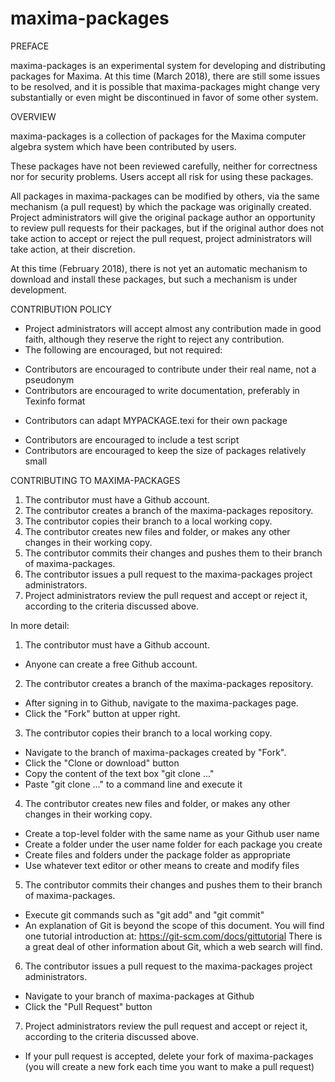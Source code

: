 # maxima-packages

PREFACE

maxima-packages is an experimental system for developing and distributing
packages for Maxima. At this time (March 2018), there are still some issues to be
resolved, and it is possible that maxima-packages might change very substantially
or even might be discontinued in favor of some other system.

OVERVIEW

maxima-packages is a collection of packages for the Maxima computer algebra system
which have been contributed by users.

These packages have not been reviewed carefully,
neither for correctness nor for security problems.
Users accept all risk for using these packages.

All packages in maxima-packages can be modified by others,
via the same mechanism (a pull request) by which the package was originally created.
Project administrators will give the original package author an opportunity
to review pull requests for their packages,
but if the original author does not take action to accept or reject the pull request,
project administrators will take action, at their discretion.

At this time (February 2018), there is not yet an automatic mechanism
to download and install these packages, but such a mechanism is under development.

CONTRIBUTION POLICY

 * Project administrators will accept almost any contribution made in good faith,
   although they reserve the right to reject any contribution.
 * The following are encouraged, but not required:
  - Contributors are encouraged to contribute under their real name, not a pseudonym
  - Contributors are encouraged to write documentation, preferably in Texinfo format
   * Contributors can adapt MYPACKAGE.texi for their own package
  - Contributors are encouraged to include a test script
  - Contributors are encouraged to keep the size of packages relatively small

CONTRIBUTING TO MAXIMA-PACKAGES

 1. The contributor must have a Github account.
 2. The contributor creates a branch of the maxima-packages repository.
 3. The contributor copies their branch to a local working copy.
 4. The contributor creates new files and folder, or makes any other changes in their working copy.
 5. The contributor commits their changes and pushes them to their branch of maxima-packages.
 6. The contributor issues a pull request to the maxima-packages project administrators.
 7. Project administrators review the pull request and accept or reject it,
   according to the criteria discussed above.

In more detail:

 1. The contributor must have a Github account.
  * Anyone can create a free Github account.
 2. The contributor creates a branch of the maxima-packages repository.
  * After signing in to Github, navigate to the maxima-packages page.
  * Click the "Fork" button at upper right.
 3. The contributor copies their branch to a local working copy.
  * Navigate to the branch of maxima-packages created by "Fork".
  * Click the "Clone or download" button
  * Copy the content of the text box "git clone ..."
  * Paste "git clone ..." to a command line and execute it
 4. The contributor creates new files and folder, or makes any other changes in their working copy.
  * Create a top-level folder with the same name as your Github user name
  * Create a folder under the user name folder for each package you create
  * Create files and folders under the package folder as appropriate
  * Use whatever text editor or other means to create and modify files
 5. The contributor commits their changes and pushes them to their branch of maxima-packages.
  * Execute git commands such as "git add" and "git commit"
  * An explanation of Git is beyond the scope of this document.
    You will find one tutorial introduction at: https://git-scm.com/docs/gittutorial
    There is a great deal of other information about Git, which a web search will find.
 6. The contributor issues a pull request to the maxima-packages project administrators.
  * Navigate to your branch of maxima-packages at Github
  * Click the "Pull Request" button
 7. Project administrators review the pull request and accept or reject it,
   according to the criteria discussed above.
  * If your pull request is accepted, delete your fork of maxima-packages
    (you will create a new fork each time you want to make a pull request)
